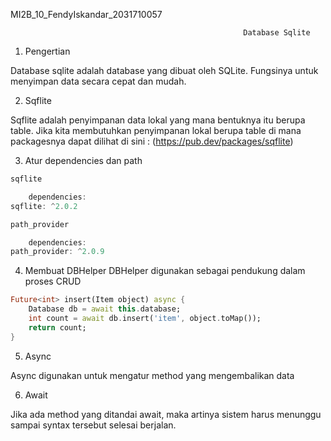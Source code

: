 MI2B_10_FendyIskandar_2031710057

                                                        Database Sqlite
1.	Pengertian

Database sqlite adalah database yang dibuat oleh SQLite. Fungsinya untuk menyimpan data secara cepat dan mudah.

2.	Sqflite

Sqflite adalah penyimpanan data lokal yang mana bentuknya itu berupa table. 
Jika kita membutuhkan penyimpanan lokal berupa table di mana packagesnya dapat dilihat di sini : (https://pub.dev/packages/sqflite)

3.	Atur dependencies dan path
```dart
sqflite

    dependencies:
sqflite: ^2.0.2
```

```dart
path_provider

    dependencies:
path_provider: ^2.0.9
```

4.	Membuat DBHelper
DBHelper digunakan sebagai pendukung dalam proses CRUD
```dart
Future<int> insert(Item object) async {
    Database db = await this.database;
    int count = await db.insert('item', object.toMap());
    return count;
}
```

5.	Async

Async digunakan untuk mengatur method yang mengembalikan data 

6.	Await

Jika ada method yang ditandai await, maka artinya sistem harus menunggu sampai syntax tersebut selesai berjalan.
